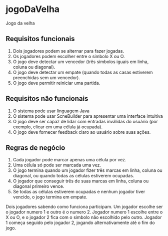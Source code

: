 # jogoDaVelha
Jogo da velha

## Requisitos funcionais
1. Dois jogadores podem se alternar para fazer jogadas.
2. Os jogadores podem escolher entre o símbolo X ou O.
3. O jogo deve detectar um vencedor (três símbolos iguais em linha, coluna ou diagonal).
4. O jogo deve detectar um empate (quando todas as casas estiverem preenchidas sem um vencedor).
5. O jogo deve permitir reiniciar uma partida.

## Requisitos não funcionais
1. O sistema pode usar linguagem Java
2. O sistema pode usar ScneBuilder para apresentar uma interface intuitiva
3. O jogo deve ser capaz de lidar com entradas inválidas do usuário (por exemplo, clicar em uma célula já ocupada).
4. O jogo deve fornecer feedback claro ao usuário sobre suas ações.


## Regras de negócio
1. Cada jogador pode marcar apenas uma célula por vez.
2. Uma célula só pode ser marcada uma vez.
3. O jogo termina quando um jogador fizer três marcas em linha, coluna ou diagonal, ou quando todas as células estiverem ocupadas.
4. O jogador que conseguir três de suas marcas em linha, coluna ou diagonal primeiro vence.
5. Se todas as células estiverem ocupadas e nenhum jogador tiver vencido, o jogo termina em empate.

Dois jogadores sabendo como funciona participam. Um jogador escolhe ser o jogador numero 1 e outro é o numero 2. Jogador 
numero 1 escolhe entre o X ou O, e o jogador 2 fica com o simbolo não escolhido pelo outro. Jogador 1 começa seguido pelo
jogador 2, jogando alternativamente até o fim do jogo.
